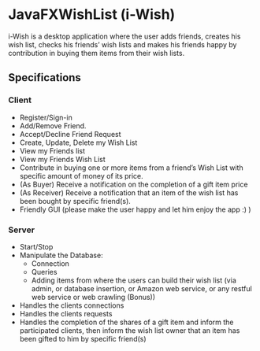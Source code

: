 # JavaFXWishList (i-Wish)

i-Wish is a desktop application where the user adds friends, creates his wish list, checks his friends’ wish lists and makes his friends happy by contribution in buying them items from  their wish lists.

## Specifications

### Client

- Register/Sign-in
- Add/Remove Friend.
- Accept/Decline Friend Request
- Create, Update, Delete my Wish List
- View my Friends list
- View my Friends Wish List
- Contribute in buying one or more items from a friend’s Wish List with specific  amount of money of its price.
- (As Buyer) Receive a notification on the completion of a gift item price
- (As Receiver) Receive a notification that an item of the wish list has been bought by specific friend(s).
- Friendly GUI (please make the user happy and let him enjoy the app :) )

### Server

- Start/Stop
- Manipulate the Database:
  - Connection
  - Queries
  - Adding items from where the users can build their wish list (via admin, or database insertion, or Amazon web service, or any restful web service or  web crawling (Bonus))
- Handles the clients connections
- Handles the clients requests
- Handles the completion of the shares of a gift item and inform the participated clients, then inform the wish list owner that an item has been gifted to him by  specific friend(s)
